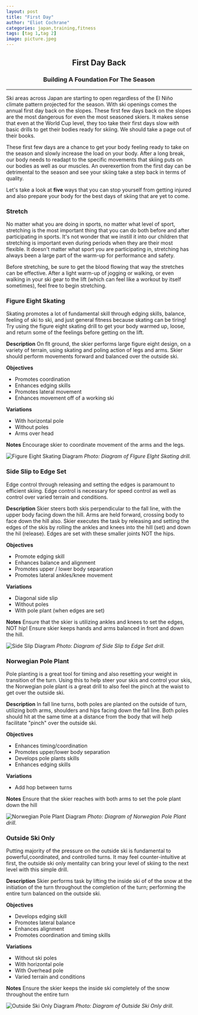 ```yaml
---
layout: post
title: "First Day"
author: "Eliot Cochrane"
categories: japan,training,fitness
tags: [tag 1,tag 2]
image: picture.jpeg
---
```


## <center>First Day Back</center>
### <center>Building A Foundation For The Season</center>

***

Ski areas across Japan are starting to open regardless of the El Niño climate pattern projected for the season. With ski openings comes the annual first day back on the slopes. These first few days back on the slopes are the most dangerous for even the most seasoned skiers. It makes sense that even at the World Cup level, they too take their first days slow with basic drills to get their bodies ready for skiing. We should take a page out of their books.

These first few days are a chance to get your body feeling ready to take on the season and slowly increase the load on your body. After a long break, our body needs to readapt to the specific movements that skiing puts on our bodies as well as our muscles. An overexertion from the first day can be detrimental to the season and see your skiing take a step back in terms of quality.

Let's take a look at **five** ways that you can stop yourself from getting injured and also prepare your body for the best days of skiing that are yet to come.

### Stretch

No matter what you are doing in sports, no matter what level of sport, stretching is the most important thing that you can do both before and after participating in sports. It's not wonder that we instill it into our children that stretching is important even during periods when they are their most flexible. It doesn't matter what sport you are participating in, stretching has always been a large part of the warm-up for performance and safety.

Before stretching, be sure to get the blood flowing that way the stretches can be effective. After a light warm-up of jogging or walking, or even walking in your ski gear to the lift (which can feel like a workout by itself sometimes), feel free to begin stretching.

### Figure Eight Skating

Skating promotes a lot of fundamental skill through edging skills, balance, feeling of ski to ski, and just general fitness because skating can be tiring! Try using the figure eight skating drill to get your body warmed up, loose, and return some of the feelings before getting on the lift.

**Description**
On flt ground, the skier performs large figure eight design, on a variety of terrain, using skating and poling action of legs and arms. Skier should perform movements forward and balanced over the outside ski.

**Objectives**
* Promotes coordination
* Enhances edging skills
* Promotes lateral movement
* Enhances movement off of a working ski

**Variations**
* With horizontal pole
* Without poles
* Arms over head

**Notes**
Encourage skier to coordinate movement of the arms and the legs.

![Figure Eight Skating Diagram](/assets/img/drills/figure-eight-skating.jpeg)
*Photo: Diagram of FIgure EIght Skating drill.*

### Side Slip to Edge Set

Edge control through releasing and setting the edges is paramount to efficient skiing. Edge control is necessary for speed control as well as control over varied terrain and conditions.

**Description**
Skier steers both skis perpendicular to the fall line, with the upper body facing down the hill. Arms are held forward, crossing body to face down the hill also. Skier executes the task by releasing and setting the edges of the skis by rolling the ankles and knees into the hill (set) and down the hil (release). Edges are set with these smaller joints NOT the hips.

**Objectives**
* Promote edging skill
* Enhances balance and alignment
* Promotes upper / lower body separation
* Promotes lateral ankles/knee movement

**Variations**
* Diagonal side slip
* Without poles
* With pole plant (when edges are set)

**Notes**
Ensure that the skier is utilizing ankles and knees to set the edges, NOT hip!
Ensure skier keeps hands and arms balanced in front and down the hill.

![Side Slip Diagram](/assets/img/drills/side-slip.jpeg)
*Photo: Diagram of Side Slip to Edge Set drill.*

### Norwegian Pole Plant

Pole planting is a great tool for timing and also resetting your weight in transition of the turn. Using this to help steer your skis and control your skis, the Norwegian pole plant is a great drill to also feel the pinch at the waist to get over the outside ski.

**Description**
In fall line turns, both poles are planted on the outside of turn, utilizing both arms, shoulders and hips facing down the fall line. Both poles should hit at the same time at a distance from the body that will help facilitate "pinch" over the outside ski.

**Objectives**
* Enhances timing/coordination
* Promotes upper/lower body separation
* Develops pole plants skills
* Enhances edging skills

**Variations**
* Add hop between turns

**Notes**
Ensure that the skier reaches with both arms to set the pole plant down the hill

![Norwegian Pole Plant Diagram](/assets/img/drills/norwegian-pole-plant.jpeg)
*Photo: Diagram of Norwegian Pole Plant drill.*

### Outside Ski Only

Putting majority of the pressure on the outside ski is fundamental to powerful,coordinated, and controlled turns. It may feel counter-intuitive at first, the outside ski only mentality can bring your level of skiing to the next level with this simple drill.

**Description**
Skier performs task by lifting the inside ski of of the snow at the initiation of the turn throughout the completion of the turn; performing the entire turn balanced on the outside ski.

**Objectives**
* Develops edging skill
* Promotes lateral balance
* Enhances alignment
* Promotes coordination and timing skills

**Variations**
* Without ski poles
* With horizontal pole
* With Overhead pole
* Varied terrain and conditions

**Notes**
Ensure the skier keeps the inside ski completely of the snow throughout the entire turn

![Outside Ski Only Diagram](/assets/img/drills/outside-ski-only.jpeg)
*Photo: Diagram of Outside Ski Only drill.*
